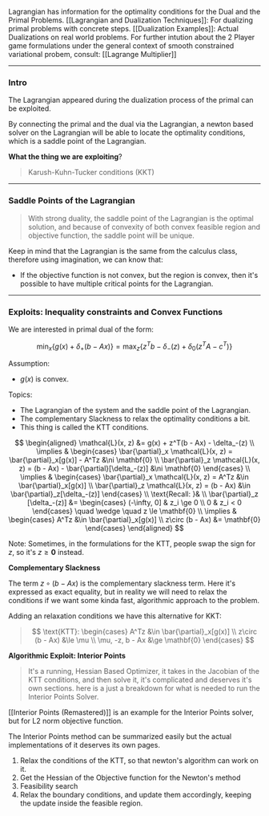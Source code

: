 Lagrangian has information for the optimality conditions for the Dual and the Primal Problems. 
[[Lagrangian and Dualization Techniques]]: For dualizing primal problems with concrete steps. 
[[Dualization Examples]]: Actual Dualizations on real world problems. 
For further intution about the 2 Player game formulations under the general context of smooth constrained variational probem, consult: 
[[Lagrange Multiplier]]

---
### **Intro**

The Lagrangian appeared during the dualization process of the primal can be exploited. 

By connecting the primal and the dual via the Lagrangian, a newton based solver on the Lagrangian will be able to locate the optimality conditions, which is a saddle point of the Lagrangian. 

**What the thing we are exploiting**? 

> Karush-Kuhn-Tucker conditions (KKT)


---
### **Saddle Points of the Lagrangian**

> With strong duality, the saddle point of the Lagrangian is the optimal solution, and because of convexity of both convex feasible region and objective function, the saddle point will be unique. 

Keep in mind that the Lagrangian is the same from the calculus class, therefore using imagination, we can know that: 

* If the objective function is not convex, but the region is convex, then it's possible to have multiple critical points for the Lagrangian.



---
### **Exploits: Inequality constraints and Convex Functions**

We are interested in primal dual of the form: 

$$
\min_x\left\lbrace
    g(x) + \delta_+(b - Ax)
\right\rbrace = \max_z\left\lbrace
        z^Tb - \delta_-(z) + \delta_0(z^TA - c^T)
    \right\rbrace
$$

Assumption: 
* $g(x)$ is convex. 

Topics: 

* The Lagrangian of the system and the saddle point of the Lagrangian.
* The complementary Slackness to relax the optimality conditions a bit. 
* This thing is called the KTT conditions. 

$$
\begin{aligned}
    \mathcal{L}(x, z) &= 
        g(x) + z^T(b - Ax) - \delta_-(z)
    \\
    \implies & 
    \begin{cases}
        \bar{\partial}_x \mathcal{L}(x, z) = 
        \bar{\partial}_x[g(x)] - A^Tz &\ni \mathbf{0}
        \\
        \bar{\partial}_z \mathcal{L}(x, z) = 
        (b - Ax) - \bar{\partial}[\delta_-(z)] &\ni \mathbf{0}
    \end{cases}
    \\
    \implies &
    \begin{cases}
        \bar{\partial}_x \mathcal{L}(x, z) = 
        A^Tz  &\in \bar{\partial}_x[g(x)] 
        \\
        \bar{\partial}_z \mathcal{L}(x, z) = 
        (b - Ax) &\in \bar{\partial}_z[\delta_-(z)]
    \end{cases}
    \\
    \text{Recall: }& 
    \\
    \bar{\partial}_z [\delta_-(z)] 
    &= 
    \begin{cases}
        (-\infty, 0] & z_i \ge 0
        \\
        0 & z_i < 0
    \end{cases} \quad \wedge \quad z \le \mathbf{0}
    \\
    \implies &
    \begin{cases}
        A^Tz &\in \bar{\partial}_x[g(x)]
        \\
        z\circ (b - Ax) &= \mathbf{0}
    \end{cases}
\end{aligned}
$$

Note: Sometimes, in the formulations for the KTT, people swap the sign for $z$, so it's $z \ge \mathbf{0}$ instead.

**Complementary Slackness**

The term $z\circ (b - Ax)$ is the complementary slackness term. Here it's expressed as exact equality, but in reality we will need to relax the conditions if we want some kinda fast, algorithmic approach to the problem. 

Adding an relaxation conditions we have this alternative for KKT: 

> $$
> \text{KTT}: 
> \begin{cases}
>         A^Tz &\in \bar{\partial}_x[g(x)]
>         \\
>         z\circ (b - Ax) &\le \mu
>         \\
>         \mu, -z, b - Ax &\ge \mathbf{0}
> \end{cases}
> $$

**Algorithmic Exploit: Interior Points**


> It's a running, Hessian Based Optimizer, it takes in the Jacobian of the KTT conditions, and then solve it, it's complicated and deserves it's own sections. here is a just a breakdown for what is needed to run the Interior Points Solver. 

[[Interior Points (Remastered)]] is an example for the Interior Points solver, but for L2 norm objective function. 

The Interior Points method can be summarized easily but the actual implementations of it deserves its own pages.

1. Relax the conditions of the KTT, so that newton's algorithm can work on it. 
2. Get the Hessian of the Objective function for the Newton's method
3. Feasibility search
4. Relax the boundary conditions, and update them accordingly, keeping the update inside the feasible region. 





